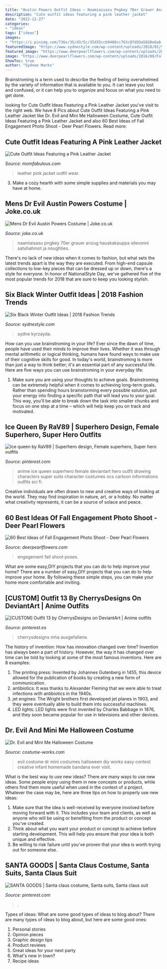 ```yaml
---
title: "Austin Powers Outfit Ideas ~ Naamiaisasu Pngkey 70er Grauer Anzug Hauskakauppa Silevonni Satuhahmot Ja Noughties"
description: "Cute outfit ideas featuring a pink leather jacket"
date: "2022-12-27"
categories:
- "ideas"
tags: ["ideas"]
images:
- "https://i.pinimg.com/736x/35/d3/5c/35d35ccb9488cc763c87d93a5828e6ab.jpg"
featuredImage: "https://www.sydnestyle.com/wp-content/uploads/2018/01/Sydne-Style-shows-all-black-winter-outfit-ideas-in-black-skinny-jeans.jpg"
featured_image: "https://www.deerpearlflowers.com/wp-content/uploads/2016/08/Fall-Engagement-Photo-Shoot-and-Poses-Ideas-7.jpg"
image: "https://www.deerpearlflowers.com/wp-content/uploads/2016/08/Fall-Engagement-Photo-Shoot-and-Poses-Ideas-7.jpg"
ShowToc: true
author: "Sydnee Marks"
---
```



Brainstroming is a term used to describe the feeling of being overwhelmed by the variety of information that is available to you. It can leave you lost and confused, or it can help you to organize and focus on what you need to get done.

	

		
looking for Cute Outfit Ideas Featuring a Pink Leather Jacket you've visit to the right web. We have 8 Pics about Cute Outfit Ideas Featuring a Pink Leather Jacket like Dr. Evil and Mini Me Halloween Costume, Cute Outfit Ideas Featuring a Pink Leather Jacket and also 60 Best Ideas of Fall Engagement Photo Shoot - Deer Pearl Flowers. Read more:
		
    
## Cute Outfit Ideas Featuring A Pink Leather Jacket

<img loading=lazy src="https://momfabulous.com/wp-content/uploads/2014/10/Pink-Leather-Jacket-Outfit-Ideas-03.jpg" onerror="this.onerror=null;this.src='https://tse2.mm.bing.net/th?id=OIP.w1JeBNcBTQEMgLhCDA7KIAHaLH&amp;pid=15.1';" alt="Cute Outfit Ideas Featuring a Pink Leather Jacket">

_Source: momfabulous.com_

>leather pink jacket outfit wear. 

	

3. Make a cozy hearth with some simple supplies and materials you may have at home.

    
## Mens Dr Evil Austin Powers Costume | Joke.co.uk

<img loading=lazy src="https://9a338baf5064d7629645-c8b9e3aba5049fc539e5ee455e25c1c3.ssl.cf3.rackcdn.com/00017076p-uHqwxM9G.png" onerror="this.onerror=null;this.src='https://tse2.mm.bing.net/th?id=OIP.J_KAdFADH7PVBHq0QOfjMAHaLv&amp;pid=15.1';" alt="Mens Dr Evil Austin Powers Costume | Joke.co.uk">

_Source: joke.co.uk_

>naamiaisasu pngkey 70er grauer anzug hauskakauppa silevonni satuhahmot ja noughties. 

	

There's no lack of new ideas when it comes to fashion, but what sets the latest trends apart is the way they are executed. From high-end capsule collections to low-key pieces that can be dressed up or down, there's a style for everyone. In honor of NationalStyle Day, we've gathered five of the most popular trends for 2018 that are sure to keep you looking stylish.

    
## Six Black Winter Outfit Ideas | 2018 Fashion Trends

<img loading=lazy src="https://www.sydnestyle.com/wp-content/uploads/2018/01/Sydne-Style-shows-all-black-winter-outfit-ideas-in-black-skinny-jeans.jpg" onerror="this.onerror=null;this.src='https://tse3.mm.bing.net/th?id=OIP.LuzWRQavCOFHI04KoUEJKQHaKE&amp;pid=15.1';" alt="Six Black Winter Outfit Ideas | 2018 Fashion Trends">

_Source: sydnestyle.com_

>sydne kyrzayda. 

	

How can you use brainstroming in your life?
Ever since the dawn of time, people have used their minds to improve their lives. Whether it was through mental arithmetic or logical thinking, humans have found ways to make use of their cognitive skills for good. In today's world, brainstroming is more than just a way to think better; it's an essential part of any successful life. Here are five ways you can use brainstroming in your everyday life: 
1) Make sure you are using your thoughts to achieve goals. Brainstroming can be extremely helpful when it comes to achieving long-term goals. Rather than spending hours brainstorming every possible solution, put your energy into finding a specific path that will lead you to your goal. This way, you'll be able to break down the task into smaller chunks and focus on one step at a time – which will help keep you on track and motivated.

    
## Ice Queen By RaV89 | Superhero Design, Female Superhero, Super Hero Outfits

<img loading=lazy src="https://i.pinimg.com/736x/35/d3/5c/35d35ccb9488cc763c87d93a5828e6ab.jpg" onerror="this.onerror=null;this.src='https://tse2.mm.bing.net/th?id=OIP.e2IotKHR2tuS9tuiujy5NAHaJ9&amp;pid=15.1';" alt="Ice queen by RaV89 | Superhero design, Female superhero, Super hero outfits">

_Source: pinterest.com_

>anime ice queen superhero female deviantart hero outfit drawing characters super suits character costumes ocs cartoon informations outfits sci fi. 

	

Creative individuals are often drawn to new and creative ways of looking at the world. They may find inspiration in nature, art, or a hobby. No matter what creativity represents, it can be a source of solace and peace.

    
## 60 Best Ideas Of Fall Engagement Photo Shoot - Deer Pearl Flowers

<img loading=lazy src="https://www.deerpearlflowers.com/wp-content/uploads/2016/08/Fall-Engagement-Photo-Shoot-and-Poses-Ideas-7.jpg" onerror="this.onerror=null;this.src='https://tse3.mm.bing.net/th?id=OIP.B_SG8GnrM8kxurb-pnifyQHaLH&amp;pid=15.1';" alt="60 Best Ideas of Fall Engagement Photo Shoot - Deer Pearl Flowers">

_Source: deerpearlflowers.com_

>engagement fall shoot poses. 

	

What are some easy,DIY projects that you can do to help improve your home?
There are a number of easy,DIY projects that you can do to help improve your home. By following these simple steps, you can make your home more comfortable and inviting.

    
## [CUSTOM] Outfit 13 By CherrysDesigns On DeviantArt | Anime Outfits

<img loading=lazy src="https://i.pinimg.com/736x/81/e6/94/81e6944eb56a00394921af96187d6df4.jpg" onerror="this.onerror=null;this.src='https://tse3.mm.bing.net/th?id=OIP.2lEDfODjzL_t-Z7-hiq2zQHaK4&amp;pid=15.1';" alt="[CUSTOM] Outfit 13 by CherrysDesigns on DeviantArt | Anime outfits">

_Source: pinterest.es_

>cherrysdesigns mha ausgefallene. 

	

The history of invention: How has innovation changed over time?
Invention has always been a part of history. However, the way it has changed over time can be told by looking at some of the most famous inventions. Here are 8 examples:
1. The printing press: Invented by Johannes Gutenberg in 1455, this device allowed for the publication of books by creating a new form of communication.
2. antibiotics: It was thanks to Alexander Fleming that we were able to treat infections with antibiotics in the 1940s.
3. jet engines: The Wright brothers first developed jet planes in 1903, and they were eventually able to build them into successful machines.
4. LED lights: LED lights were first invented by Charles Babbage in 1876, and they soon became popular for use in televisions and other devices.

    
## Dr. Evil And Mini Me Halloween Costume

<img loading=lazy src="http://photos.costume-works.com/full/dr_evil_and_mini_me.jpg" onerror="this.onerror=null;this.src='https://tse1.mm.bing.net/th?id=OIP.uixz64OyK3dYJBz2q3BvpQHaLH&amp;pid=15.1';" alt="Dr. Evil and Mini Me Halloween Costume">

_Source: costume-works.com_

>evil costume dr mini costumes halloween diy works easy contest creative infant homemade bandana ever visit. 

	

What is the best way to use new ideas?
There are many ways to use new ideas. Some people enjoy using them in new concepts or products, while others find them more useful when used in the context of a project. Whatever the case may be, here are three tips on how to properly use new ideas:
1. Make sure that the idea is well-received by everyone involved before moving forward with it. This includes your team and clients, as well as anyone who will be using or benefiting from the product or concept you've created.
2. Think about what you want your product or concept to achieve before starting development. This will help you ensure that your idea is both unique and effective.
3. Be willing to risk failure until you've proven that your idea is worth trying out for someone else.

    
## SANTA GOODS | Santa Claus Costume, Santa Suits, Santa Claus Suit

<img loading=lazy src="https://i.pinimg.com/736x/b4/49/2c/b4492c3a414f9175de30b3228a674fd5.jpg" onerror="this.onerror=null;this.src='https://tse4.mm.bing.net/th?id=OIP.vuA-oqO0XLP6beIk5ZHpOAHaPV&amp;pid=15.1';" alt="SANTA GOODS | Santa claus costume, Santa suits, Santa claus suit">

_Source: pinterest.com_

>. 

	

Types of ideas: What are some good types of ideas to blog about?
There are many types of ideas to blog about, but here are some good ones:
1. Personal stories 
2. Opinion pieces 
3. Graphic design tips 
4. Product reviews 
5. Great ideas for your next party 
6. What's new in town? 
7. Recipe ideas 

